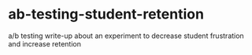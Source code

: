 # ab-testing-student-retention
a/b testing write-up about an experiment to decrease student frustration and increase retention 
